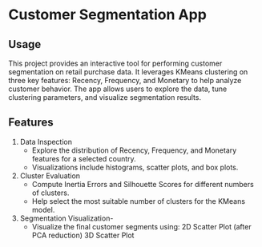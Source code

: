 # Customer Segmentation App

## Usage 
This project provides an interactive tool for performing customer segmentation on retail purchase data. It leverages KMeans clustering on three key features: Recency, Frequency, and Monetary to help analyze customer behavior. The app allows users to explore the data, tune clustering parameters, and visualize segmentation results.

## Features
1. Data Inspection
   - Explore the distribution of Recency, Frequency, and Monetary features for a selected country.
   - Visualizations include histograms, scatter plots, and box plots.
2. Cluster Evaluation
   - Compute Inertia Errors and Silhouette Scores for different numbers of clusters.
   - Help select the most suitable number of clusters for the KMeans model.
3. Segmentation Visualization-
   - Visualize the final customer segments using:
       2D Scatter Plot (after PCA reduction)
       3D Scatter Plot
